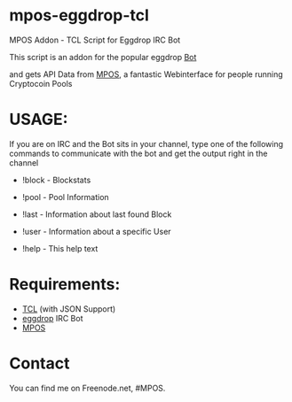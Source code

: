 **mpos-eggdrop-tcl**
================

MPOS Addon - TCL Script for Eggdrop IRC Bot

This script is an addon for the popular eggdrop <a href="http://www.eggheads.org" target="_blank">Bot</a>

and gets API Data from <a href="https://github.com/TheSerapher/php-mpos" target="_blank">MPOS</a>, 
a fantastic Webinterface for people running Cryptocoin Pools


**USAGE**: 
================

If you are on IRC and the Bot sits in your channel, type one of the following commands to
communicate with the bot and get the output right in the channel

* !block       - Blockstats

* !pool        - Pool Information

* !last        - Information about last found Block

* !user <user> - Information about a specific User

* !help        - This help text


**Requirements**: 
================

 - <a href="http://www.tcl.tk" target="_blank">TCL</a> (with JSON Support)
 - <a href="http://www.eggheads.org" target="_blank">eggdrop</a> IRC Bot
 - <a href="https://github.com/TheSerapher/php-mpos" target="_blank">MPOS</a>


**Contact**
================

You can find me on Freenode.net, #MPOS.
